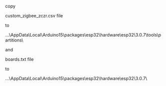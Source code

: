 copy

custom_zigbee_zczr.csv file

to

...\AppData\Local\Arduino15\packages\esp32\hardware\esp32\3.0.7\tools\partitions\ 

and

boards.txt file

to

...\AppData\Local\Arduino15\packages\esp32\hardware\esp32\3.0.7\ 